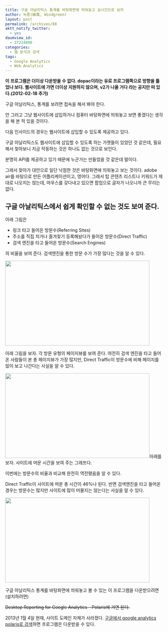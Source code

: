 ```yaml
---
title: 구글 아날리틱스 통계를 바탕화면에 띄워놓고 실시간으로 보자
author: 녹풍(綠風, Windgreen)
layout: post
permalink: /archives/88
aktt_notify_twitter:
  - yes
daumview_id:
  - 37224890
categories:
  - 웹 분석과 검색
tags:
  - Google Analytics
  - Web Analytics
---
```

**이 프로그램은 더이상 다운받을 수 없다. dopac이라는 유료 프로그램쪽으로 방향을 틀었나 보다. 웹사이트에 가면 더이상 지원하지 않으며, v2가 나올 거다 라는 공지만 떠 있다.(2012-02-18 추가)**

구글 아날리틱스, 통계를 보려면 접속을 해서 봐야 한다.

안 그러고 그냥 웹사이트에 삽입하거나 컴퓨터 바탕화면에 띄워놓고 보면 좋겠다는 생각을 해 본 적 있을 것이다.

다음 인사이드의 경우는 웹사이트에 삽입할 수 있도록 제공하고 있다.

구글 아날리틱스도 웹사이트에 삽입할 수 있도록 하는 가젯들이 있었던 것 같은데, 필요해서 찾아보니 지금 작동하는 것은 하나도 없는 것으로 보인다.

분명히 API를 제공하고 있기 때문에 누군가는 만들었을 것 같은데 말이다.

그래서 찾아가 대안으로 일단 낙점한 것은 바탕화면에 띄워놓고 보는 것이다. adobe air를 바탕으로 만든 어플리케이션이고, 영어다. 그래서 탑 콘텐츠 리스트나 키워드가 제대로 나오지는 않는데, 마우스를 갖다내고 있으면 팝업으로 글자가 나오니까 큰 무리는 없다.

## 구글 아날리틱스에서 쉽게 확인할 수 없는 것도 보여 준다.

아래 그림은

*   링크 타고 들어온 방문수(Referring Sites)
*   주소를 직접 치거나 즐겨찾기 등록해놨다가 들어온 방문수(Direct Traffic)
*   검색 엔진을 타고 들어온 방문수(Search Engines)

의 비율을 보여 준다. 검색엔진을 통한 방문 수가 가장 많다는 것을 알 수 있다.

<img class="aligncenter" alt="" src="http://dl.dropboxusercontent.com/u/15546257/blog/mytory/old-images/1/cfile25.uf.114FA5474D4BC8702B406A.jpg" width="460" height="270" />

아래 그림을 보자. 각 방문 유형의 페이지뷰를 보여 준다. 여전히 검색 엔진을 타고 들어온 사람들이 본 총 페이지뷰가 가장 많지만, Direct Traffic이 방문수에 비해 페이지를 많이 보고 나간다는 사실을 알 수 있다.

<img class="aligncenter" alt="" src="http://dl.dropboxusercontent.com/u/15546257/blog/mytory/old-images/1/cfile9.uf.131179594D4BC86F1B575E.jpg" width="460" height="270" />아래를 보자. 사이트에 머문 시간을 보여 주는 그래프다.

이번에는 방문수의 비율과 비교해 완전히 역전됐음을 알 수 있다.

Direct Traffic이 사이트에 머문 총 시간이 46%나 된다. 반면 검색엔진을 타고 들어온 경우는 방문수는 많지만 사이트에 많이 머물지는 않는다는 사실을 알 수 있다.

<img class="aligncenter" alt="" src="http://dl.dropboxusercontent.com/u/15546257/blog/mytory/old-images/1/cfile25.uf.163F1F4A4D4BC86F30E3F8.jpg" width="460" height="270" />

구글 아날리틱스 통계를 바탕화면에 띄워놓고 볼 수 있는 이 프로그램을 다운받으려면(설치하려면)

<del>Desktop Reporting for Google Analytics &#8211; Polaris에 가면 된다.</del>

2013년 1월 4일 현재, 사이트 도메인 자체가 사라졌다. [구글에서 google analytics polaris로 검색][1]하면 프로그램은 다운받을 수 있다.

 [1]: https://www.google.co.kr/search?q=google+analytics+polaris&aq=f&oq=google+analytics+polaris&aqs=chrome.0.57j0l3j62l2.5800&sugexp=chrome,mod=5&sourceid=chrome&ie=UTF-8